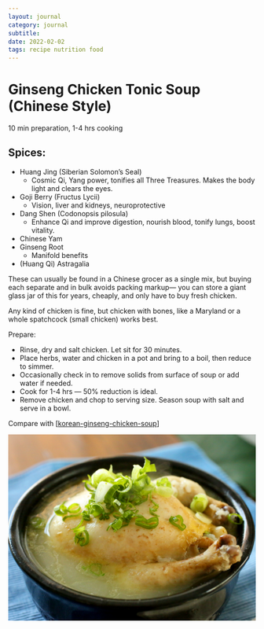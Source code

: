 ```yaml
---
layout: journal
category: journal
subtitle:
date: 2022-02-02
tags: recipe nutrition food
---
```


# Ginseng Chicken Tonic Soup (Chinese Style)
10 min preparation, 1-4 hrs cooking

## Spices:

- Huang Jing (Siberian Solomon’s Seal)
  - Cosmic Qi, Yang power, tonifies all Three Treasures. Makes the body light and clears the eyes.
- Goji Berry (Fructus Lycii)
  - Vision, liver and kidneys, neuroprotective
- Dang Shen (Codonopsis pilosula)
  - Enhance Qi and improve digestion, nourish blood, tonify lungs, boost vitality.
- Chinese Yam
- Ginseng Root
  - Manifold benefits
- (Huang Qi) Astragalia

These can usually be found in a Chinese grocer as a single mix, but buying each separate and in bulk avoids packing markup— you can store a giant glass jar of this for years, cheaply, and only have to buy fresh chicken.

Any kind of chicken is fine, but chicken with bones, like a Maryland or a whole spatchcock (small chicken) works best.

Prepare:

- Rinse, dry and salt chicken. Let sit for 30 minutes.
- Place herbs, water and chicken in a pot and bring to a boil, then reduce to simmer.
- Occasionally check in to remove solids from surface of soup or add water if needed.
- Cook for 1-4 hrs — 50% reduction is ideal.
- Remove chicken and chop to serving size. Season soup with salt and serve in a bowl.

Compare with [[korean-ginseng-chicken-soup]]

![](../attachments/korean-chicken-soup.jpg)

[//begin]: # "Autogenerated link references for markdown compatibility"
[korean-ginseng-chicken-soup]: korean-ginseng-chicken-soup "Samgyetang Ginseng Chicken Soup (Korean Style)"
[//end]: # "Autogenerated link references"